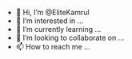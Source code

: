 - 👋 Hi, I’m @EliteKamrul
- 👀 I’m interested in ...
- 🌱 I’m currently learning ...
- 💞️ I’m looking to collaborate on ...
- 📫 How to reach me ...

<!---
EliteKamrul/EliteKamrul is a ✨ special ✨ repository because its `README.md` (this file) appears on your GitHub profile.
You can click the Preview link to take a look at your changes.
--->
